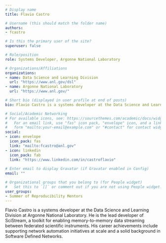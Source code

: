 ```yaml
---
# Display name
title: Flavio Castro

# Username (this should match the folder name)
authors:
- fcastro

# Is this the primary user of the site?
superuser: false

# Role/position
role: Systems Developer, Argonne National Laboratory

# Organizations/Affiliations
organizations:
- name: Data Science and Learning Division
  url: "https://www.anl.gov/dsl"
- name: Argonne National Laboratory
  url: "https://www.anl.gov/"

# Short bio (displayed in user profile at end of posts)
bio: Flavio Castro is a systems developer at the Data Science and Learning Division at Argonne National Laboratory. 

# Social/Academic Networking
# For available icons, see: https://sourcethemes.com/academic/docs/widgets/#icons
#   For an email link, use "fas" icon pack, "envelope" icon, and a link in the
#   form "mailto:your-email@example.com" or "#contact" for contact widget.
social:
- icon: envelope
  icon_pack: fas
  link: "mailto:fcastro@anl.gov"
- icon: linkedin
  icon_pack: fab
  link: "https://www.linkedin.com/in/castroflavio"
  
# Enter email to display Gravatar (if Gravatar enabled in Config)
email: ""

# Organizational groups that you belong to (for People widget)
#   Set this to `[]` or comment out if you are not using People widget.
user_groups:
- Summer of Reproducibility Mentors
---
```

Flavio Castro is a systems developer at the Data Science and Learning Division at Argonne National Laboratory. He is the lead developer of SciStream, a toolkit for enabling memory-to-memory data streaming between federated scientific instruments. His career achievements include supporting network automation initiatives at scale and a solid background in Software Defined Networks.
